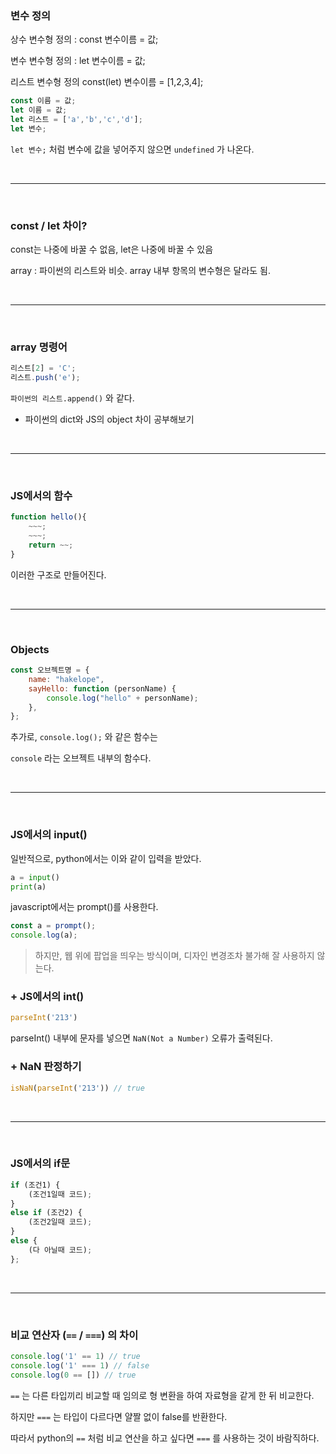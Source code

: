 ### 변수 정의


상수 변수형 정의 : const 변수이름 = 값;

변수 변수형 정의 : let 변수이름 = 값;

리스트 변수형 정의 const(let) 변수이름 = [1,2,3,4];

```javascript
const 이름 = 값;
let 이름 = 값;
let 리스트 = ['a','b','c','d'];
let 변수;
```
`let 변수;` 처럼 변수에 값을 넣어주지 않으면 `undefined` 가 나온다.

<br>

---

<br>

### const / let 차이?

const는 나중에 바꿀 수 없음, let은 나중에 바꿀 수 있음

array : 파이썬의 리스트와 비슷. array 내부 항목의 변수형은 달라도 됨.

<br>

---

<br>

### array 명령어

```javascript
리스트[2] = 'C';
리스트.push('e');
```

`파이썬의 리스트.append()` 와 같다.

-   파이썬의 dict와 JS의 object 차이 공부해보기

<br>

---

<br>

### JS에서의 함수

```javascript
function hello(){
    ~~~;
    ~~~;
    return ~~;
}
```

이러한 구조로 만들어진다.

<br>

---

<br>

### Objects

```javascript
const 오브젝트명 = {
    name: "hakelope",
    sayHello: function (personName) {
        console.log("hello" + personName);
    },
};
```

추가로, `console.log();` 와 같은 함수는

`console` 라는 오브젝트 내부의 함수다.

<br>

---

<br>

### JS에서의 input()

일반적으로, python에서는 이와 같이 입력을 받았다.
```python
a = input()
print(a)
```

javascript에서는 prompt()를 사용한다.
```javascript
const a = prompt();
console.log(a);
```
>하지만, 웹 위에 팝업을 띄우는 방식이며, 디자인 변경조차 불가해 잘 사용하지 않는다.

### \+ JS에서의 int()

```javascript
parseInt('213')
```

parseInt() 내부에 문자를 넣으면 `NaN(Not a Number)` 오류가 출력된다.

### \+ NaN 판정하기

```javascript
isNaN(parseInt('213')) // true
```

<br>

---

<br>

### JS에서의 if문

```javascript
if (조건1) {
    (조건1일때 코드);
}
else if (조건2) {
    (조건2일때 코드);
}
else {
    (다 아닐때 코드);
};
```

<br>

---

<br>

### 비교 연산자 (`==` / `===`) 의 차이

```javascript
console.log('1' == 1) // true
console.log('1' === 1) // false
console.log(0 == []) // true
```

`==` 는 다른 타입끼리 비교할 때 임의로 형 변환을 하여 자료형을 같게 한 뒤 비교한다.

하지만 `===` 는 타입이 다르다면 얄짤 없이 false를 반환한다.

따라서 python의 `==` 처럼 비교 연산을 하고 싶다면 `===` 를 사용하는 것이 바람직하다.